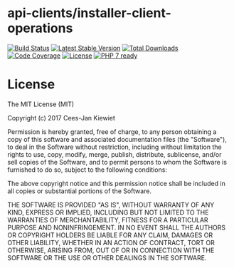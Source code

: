 # api-clients/installer-client-operations

[![Build Status](https://travis-ci.org/php-api-clients/installer.svg?branch=master)](https://travis-ci.org/php-api-clients/installer)
[![Latest Stable Version](https://poser.pugx.org/api-clients/installer/v/stable.png)](https://packagist.org/packages/api-clients/installer)
[![Total Downloads](https://poser.pugx.org/api-clients/installer/downloads.png)](https://packagist.org/packages/api-clients/installer)
[![Code Coverage](https://scrutinizer-ci.com/g/php-api-clients/installer/badges/coverage.png?b=master)](https://scrutinizer-ci.com/g/php-api-clients/installer/?branch=master)
[![License](https://poser.pugx.org/api-clients/installer/license.png)](https://packagist.org/packages/api-clients/installer)
[![PHP 7 ready](http://php7ready.timesplinter.ch/php-api-clients/installer/badge.svg)](https://travis-ci.org/php-api-clients/installer)

# License

The MIT License (MIT)

Copyright (c) 2017 Cees-Jan Kiewiet

Permission is hereby granted, free of charge, to any person obtaining a copy
of this software and associated documentation files (the "Software"), to deal
in the Software without restriction, including without limitation the rights
to use, copy, modify, merge, publish, distribute, sublicense, and/or sell
copies of the Software, and to permit persons to whom the Software is
furnished to do so, subject to the following conditions:

The above copyright notice and this permission notice shall be included in all
copies or substantial portions of the Software.

THE SOFTWARE IS PROVIDED "AS IS", WITHOUT WARRANTY OF ANY KIND, EXPRESS OR
IMPLIED, INCLUDING BUT NOT LIMITED TO THE WARRANTIES OF MERCHANTABILITY,
FITNESS FOR A PARTICULAR PURPOSE AND NONINFRINGEMENT. IN NO EVENT SHALL THE
AUTHORS OR COPYRIGHT HOLDERS BE LIABLE FOR ANY CLAIM, DAMAGES OR OTHER
LIABILITY, WHETHER IN AN ACTION OF CONTRACT, TORT OR OTHERWISE, ARISING FROM,
OUT OF OR IN CONNECTION WITH THE SOFTWARE OR THE USE OR OTHER DEALINGS IN THE
SOFTWARE.
